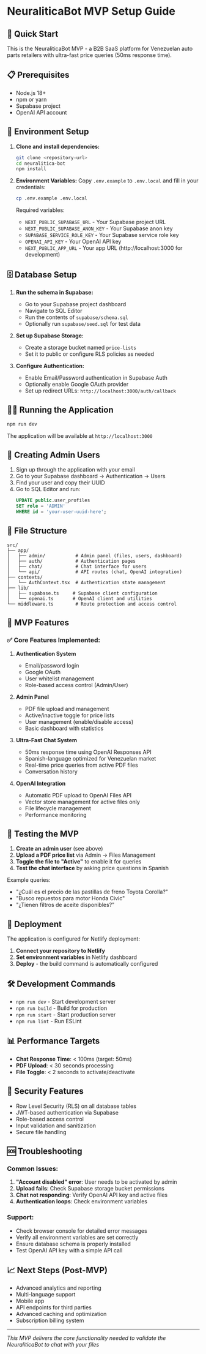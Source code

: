 # NeuraliticaBot MVP Setup Guide

## 🚀 Quick Start

This is the NeuraliticaBot MVP - a B2B SaaS platform for Venezuelan auto parts retailers with ultra-fast price queries (50ms response time).

## 📋 Prerequisites

- Node.js 18+
- npm or yarn
- Supabase project
- OpenAI API account

## 🔧 Environment Setup

1. **Clone and install dependencies:**
   ```bash
   git clone <repository-url>
   cd neuralitica-bot
   npm install
   ```

2. **Environment Variables:**
   Copy `.env.example` to `.env.local` and fill in your credentials:
   ```bash
   cp .env.example .env.local
   ```

   Required variables:
   - `NEXT_PUBLIC_SUPABASE_URL` - Your Supabase project URL
   - `NEXT_PUBLIC_SUPABASE_ANON_KEY` - Your Supabase anon key
   - `SUPABASE_SERVICE_ROLE_KEY` - Your Supabase service role key
   - `OPENAI_API_KEY` - Your OpenAI API key
   - `NEXT_PUBLIC_APP_URL` - Your app URL (http://localhost:3000 for development)

## 🗄️ Database Setup

1. **Run the schema in Supabase:**
   - Go to your Supabase project dashboard
   - Navigate to SQL Editor
   - Run the contents of `supabase/schema.sql`
   - Optionally run `supabase/seed.sql` for test data

2. **Set up Supabase Storage:**
   - Create a storage bucket named `price-lists`
   - Set it to public or configure RLS policies as needed

3. **Configure Authentication:**
   - Enable Email/Password authentication in Supabase Auth
   - Optionally enable Google OAuth provider
   - Set up redirect URLs: `http://localhost:3000/auth/callback`

## 🏃‍♂️ Running the Application

```bash
npm run dev
```

The application will be available at `http://localhost:3000`

## 🔑 Creating Admin Users

1. Sign up through the application with your email
2. Go to your Supabase dashboard → Authentication → Users
3. Find your user and copy their UUID
4. Go to SQL Editor and run:
   ```sql
   UPDATE public.user_profiles 
   SET role = 'ADMIN' 
   WHERE id = 'your-user-uuid-here';
   ```

## 📁 File Structure

```
src/
├── app/
│   ├── admin/           # Admin panel (files, users, dashboard)
│   ├── auth/            # Authentication pages
│   ├── chat/            # Chat interface for users
│   └── api/             # API routes (chat, OpenAI integration)
├── contexts/
│   └── AuthContext.tsx  # Authentication state management
├── lib/
│   ├── supabase.ts     # Supabase client configuration
│   └── openai.ts       # OpenAI client and utilities
└── middleware.ts        # Route protection and access control
```

## 🎯 MVP Features

### ✅ Core Features Implemented:

1. **Authentication System**
   - Email/password login
   - Google OAuth
   - User whitelist management
   - Role-based access control (Admin/User)

2. **Admin Panel**
   - PDF file upload and management
   - Active/inactive toggle for price lists
   - User management (enable/disable access)
   - Basic dashboard with statistics

3. **Ultra-Fast Chat System**
   - 50ms response time using OpenAI Responses API
   - Spanish-language optimized for Venezuelan market
   - Real-time price queries from active PDF files
   - Conversation history

4. **OpenAI Integration**
   - Automatic PDF upload to OpenAI Files API
   - Vector store management for active files only
   - File lifecycle management
   - Performance monitoring

## 🧪 Testing the MVP

1. **Create an admin user** (see above)
2. **Upload a PDF price list** via Admin → Files Management
3. **Toggle the file to "Active"** to enable it for queries
4. **Test the chat interface** by asking price questions in Spanish

Example queries:
- "¿Cuál es el precio de las pastillas de freno Toyota Corolla?"
- "Busco repuestos para motor Honda Civic"
- "¿Tienen filtros de aceite disponibles?"

## 🚀 Deployment

The application is configured for Netlify deployment:

1. **Connect your repository to Netlify**
2. **Set environment variables** in Netlify dashboard
3. **Deploy** - the build command is automatically configured

## 🛠️ Development Commands

- `npm run dev` - Start development server
- `npm run build` - Build for production
- `npm run start` - Start production server
- `npm run lint` - Run ESLint

## 📊 Performance Targets

- **Chat Response Time**: < 100ms (target: 50ms)
- **PDF Upload**: < 30 seconds processing
- **File Toggle**: < 2 seconds to activate/deactivate

## 🔐 Security Features

- Row Level Security (RLS) on all database tables
- JWT-based authentication via Supabase
- Role-based access control
- Input validation and sanitization
- Secure file handling

## 🆘 Troubleshooting

### Common Issues:

1. **"Account disabled" error**: User needs to be activated by admin
2. **Upload fails**: Check Supabase storage bucket permissions
3. **Chat not responding**: Verify OpenAI API key and active files
4. **Authentication loops**: Check environment variables

### Support:

- Check browser console for detailed error messages
- Verify all environment variables are set correctly
- Ensure database schema is properly installed
- Test OpenAI API key with a simple API call

## 📈 Next Steps (Post-MVP)

- Advanced analytics and reporting
- Multi-language support
- Mobile app
- API endpoints for third parties
- Advanced caching and optimization
- Subscription billing system

---

*This MVP delivers the core functionality needed to validate the NeuraliticaBot to chat with your files*